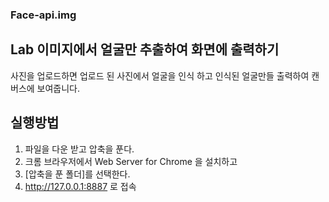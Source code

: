 ### Face-api.img

## 	Lab 이미지에서 얼굴만 추출하여 화면에 출력하기

사진을 업로드하면 업로드 된 사진에서 얼굴을 인식 하고 인식된 얼굴만들 출력하여 캔버스에 보여줍니다.

## 실행방법
1. 파일을 다운 받고 압축을 푼다.
2. 크롬 브라우저에서 Web Server for Chrome 을 설치하고
3. [압축을 푼 폴더]를 선택한다.
4. http://127.0.0.1:8887 로 접속
